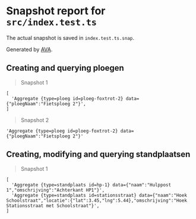# Snapshot report for `src/index.test.ts`

The actual snapshot is saved in `index.test.ts.snap`.

Generated by [AVA](https://avajs.dev).

## Creating and querying ploegen

> Snapshot 1

    [
      'Aggregate {type=ploeg id=ploeg-foxtrot-2} data={"ploegNaam":"Fietsploeg 2"}',
    ]

> Snapshot 2

    'Aggregate {type=ploeg id=ploeg-foxtrot-2} data={"ploegNaam":"Fietsploeg 2"}'

## Creating, modifying and querying standplaatsen

> Snapshot 1

    [
      'Aggregate {type=standplaats id=hp-1} data={"naam":"Hulppost 1","omschrijving":"Achterkant HP1"}',
      'Aggregate {type=standplaats id=stationsstraat} data={"naam":"Hoek Schoolstraat","locatie":{"lat":3.45,"lng":5.44},"omschrijving":"Hoek Stationsstraat met Schoolstraat"}',
    ]
